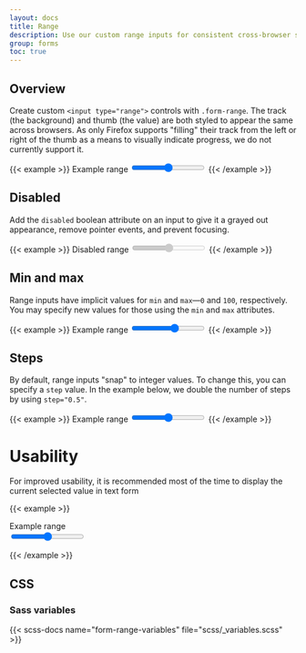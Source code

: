 ```yaml
---
layout: docs
title: Range
description: Use our custom range inputs for consistent cross-browser styling and built-in customization.
group: forms
toc: true
---
```


## Overview

Create custom `<input type="range">` controls with `.form-range`. The track (the background) and thumb (the value) are both styled to appear the same across browsers. As only Firefox supports "filling" their track from the left or right of the thumb as a means to visually indicate progress, we do not currently support it.

{{< example >}}
<label for="customRange1" class="form-label">Example range</label>
<input type="range" class="form-range" id="customRange1">
{{< /example >}}

## Disabled

Add the `disabled` boolean attribute on an input to give it a grayed out appearance, remove pointer events, and prevent focusing.

{{< example >}}
<label for="disabledRange" class="form-label">Disabled range</label>
<input type="range" class="form-range" id="disabledRange" disabled>
{{< /example >}}

## Min and max

Range inputs have implicit values for `min` and `max`—`0` and `100`, respectively. You may specify new values for those using the `min` and `max` attributes.

{{< example >}}
<label for="customRange2" class="form-label">Example range</label>
<input type="range" class="form-range" min="0" max="5" id="customRange2">
{{< /example >}}

## Steps

By default, range inputs "snap" to integer values. To change this, you can specify a `step` value. In the example below, we double the number of steps by using `step="0.5"`.

{{< example >}}
<label for="customRange3" class="form-label">Example range</label>
<input type="range" class="form-range" min="0" max="5" step="0.5" id="customRange3">
{{< /example >}}

# Usability

For improved usability, it is recommended most of the time to display the current selected value in text form

{{< example >}}
<div class="d-flex w-100 justify-content-between">
  <label for="customRange4" class="form-label">Example range</label>
  <output for="customRange4" class="fw-bold" aria-hidden="true"></output>
</div>
<input type="range" class="form-range" min="0" max="100" step="1" id="customRange4">

<script>
  function updateLabelValue() {
    document.querySelector(`output[for="${this.id}"]`).innerHTML = "Value: " + this.value;
  }
  window.addEventListener('load', function () {
    Array.from(document.getElementsByClassName('form-range')).forEach(function (element) {
      if (document.querySelector(`output[for="${element.id}"]`)) {
        element.addEventListener('input', updateLabelValue)
        updateLabelValue.call(element)
      }
    })
  })
</script>
{{< /example >}}

## CSS

### Sass variables

{{< scss-docs name="form-range-variables" file="scss/_variables.scss" >}}
